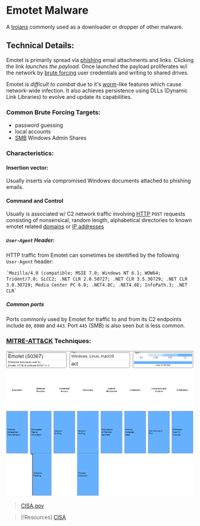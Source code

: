 
# Emotet Malware
A [trojans](../TTPs/exploitation/trojans.md) commonly used as a downloader or dropper of other malware.
## Technical Details:
Emotet is primarily spread via [phishing](/cybersecurity/TTPs/delivery/phishing.md) email attachments and links. Clicking the link *launches the payload*. Once launched the payload proliferates w/i the network by [brute forcing](/cybersecurity/TTPs/cracking/brute-force.md) user credentials and writing to shared drives.

Emotet is *difficult to combat* due to it's [worm](/cybersecurity/TTPs/actions-on-objective/worm.md)-like features which cause network-wide infection. It also achieves persistence using DLLs (Dynamic Link Libraries) to evolve and update its capabilities.
### Common Brute Forcing Targets:
- password guessing
- local accounts
- [SMB](/networking/protocols/SMB.md) Windows Admin Shares
### Characteristics:
#### Insertion vector: 
Usually inserts via compromised Windows documents attached to phishing emails.
#### Command and Control
Usually is associated w/ C2 network traffic involving [HTTP](www/HTTP.md) `POST` requests consisting of nonsensical, random length, alphabetical directories to known emotet related [domains](/networking/DNS/DNS.md) or [IP addresses](/networking/OSI/IP-addresses.md)
##### `User-Agent` Header:
HTTP traffic from Emotet can sometimes be identified by the following `User-Agent` header:
```
`Mozilla/4.0 (compatible; MSIE 7.0; Windows NT 6.1; WOW64; Trident/7.0; SLCC2; .NET CLR 2.0.50727; .NET CLR 3.5.30729; .NET CLR 3.0.30729; Media Center PC 6.0; .NET4.0C; .NET4.0E; InfoPath.3; .NET CLR`
```
##### Common ports 
Ports commonly used by Emotet for traffic to and from its C2 endpoints include `80`, `8080` and `443`. Port `445` (SMB) is also seen but is less common.
### [MITRE-ATT&CK](cybersecurity/resources/MITRE-ATT&CK.md) Techniques:
![](/cybersecurity/cybersecurity-pics/emotet-1.png)
> [CISA.gov](https://www.cisa.gov/uscert/ncas/alerts/aa20-280a)

> [!Resources]
> [CISA](https://www.cisa.gov/uscert/ncas/alerts/aa20-280a)
